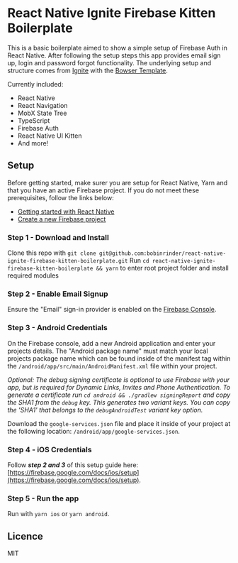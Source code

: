 # React Native Ignite Firebase Kitten Boilerplate

This is a basic boilerplate aimed to show a simple setup of Firebase Auth in React Native. After following the setup steps this app provides email sign up, login and password forgot functionality.
The underlying setup and structure comes from [Ignite](https://github.com/infinitered/ignite) with the [Bowser Template](https://github.com/infinitered/ignite-bowser).

Currently included:

- React Native
- React Navigation
- MobX State Tree
- TypeScript
- Firebase Auth
- React Native UI Kitten
- And more!

## Setup

Before getting started, make surer you are setup for React Native, Yarn and that you have an active Firebase project. If you do not meet these prerequisites, follow the links below:

- [Getting started with React Native](https://facebook.github.io/react-native/docs/getting-started.html)
- [Create a new Firebase project](https://console.firebase.google.com/)

### Step 1 - Download and Install

Clone this repo with `git clone git@github.com:bobinrinder/react-native-ignite-firebase-kitten-boilerplate.git`
Run `cd react-native-ignite-firebase-kitten-boilerplate && yarn` to enter root project folder and install required modules

### Step 2 - Enable Email Signup

Ensure the "Email" sign-in provider is enabled on the [Firebase Console](https://console.firebase.google.com/project/_/authentication/providers).

### Step 3 - Android Credentials

On the Firebase console, add a new Android application and enter your projects details. The "Android package name" must match your local projects package name which can be found inside of the manifest tag within the `/android/app/src/main/AndroidManifest.xml` file within your project.

_Optional:
The debug signing certificate is optional to use Firebase with your app, but is required for Dynamic Links, Invites and Phone Authentication. To generate a certificate run `cd android && ./gradlew signingReport` and copy the SHA1 from the `debug` key. This generates two variant keys. You can copy the 'SHA1' that belongs to the `debugAndroidTest` variant key option._

Download the `google-services.json` file and place it inside of your project at the following location: `/android/app/google-services.json`.

### Step 4 - iOS Credentials

Follow **_step 2 and 3_** of this setup guide here: [https://firebase.google.com/docs/ios/setup](https://firebase.google.com/docs/ios/setup).

### Step 5 - Run the app

Run with `yarn ios` or `yarn android`.

## Licence

MIT
